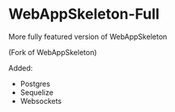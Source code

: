 # WebAppSkeleton-Full
More fully featured version of WebAppSkeleton

(Fork of WebAppSkeleton)

Added:
* Postgres
* Sequelize
* Websockets

